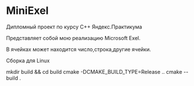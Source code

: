 # MiniExel
Дипломный проект по курсу С++ Яндекс.Практикума

Представляет собой мою реализацию Microsoft Exel.

В ячейках может находится число,строка,другие ячейки.

Сборка для Linux

mkdir build && cd build
cmake -DCMAKE_BUILD_TYPE=Release  ..
cmake --build .

